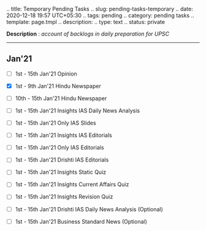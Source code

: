 
.. title: Temporary Pending Tasks
.. slug: pending-tasks-temporary
.. date: 2020-12-18 19:57 UTC+05:30
.. tags: pending
.. category: pending tasks
.. template: page.tmpl
.. description: 
.. type: text
.. status: private

**Description** : *account of backlogs in daily preparation for UPSC*

***
<!-- TEASER_END -->

## Jan'21
- [ ] 1st - 15th Jan'21 Opinion
- [x] 1st - 9th Jan'21 Hindu Newspaper
- [ ] 10th - 15th Jan'21 Hindu Newspaper
- [ ] 1st - 15th Jan'21 Insights IAS Daily News Analysis
- [ ] 1st - 15th Jan'21 Only IAS Slides
- [ ] 1st - 15th Jan'21 Insights IAS Editorials
- [ ] 1st - 15th Jan'21 Only IAS Editorials
- [ ] 1st - 15th Jan'21 Drishti IAS Editorials
- [ ] 1st - 15th Jan'21 Insights Static Quiz
- [ ] 1st - 15th Jan'21 Insights Current Affairs Quiz
- [ ] 1st - 15th Jan'21 Insights Revision Quiz
- [ ] 1st - 15th Jan'21 Drishti IAS Daily News Analysis (Optional)
- [ ] 1st - 15th Jan'21 Business Standard News (Optional)

